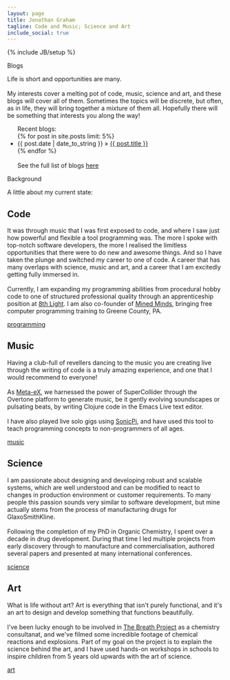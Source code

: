 ```yaml
---
layout: page
title: Jonathan Graham
tagline: Code and Music; Science and Art
include_social: true
---
```

{% include JB/setup %}

<section id="research" class="centered">
  <p class="section-title"><span>Blogs</span></p>
  <p>Life is short and opportunities are many.<br><br> My interests cover a melting pot of code, music, science and art, and these blogs will cover all of them. Sometimes the topics will be discrete, but often, as in life, they will bring together a mixture of them all. Hopefully there will be something that interests you along the way!</p>
</section>
<section>
  <ul class="research">
    Recent blogs:<br> 
    {% for post in site.posts limit: 5%}
      <li><span>{{ post.date | date_to_string }}</span> &raquo; <a href="{{ post.url }}">{{ post.title }}</a></li>
    {% endfor %}
    <br><br>See the full list of blogs <a href="../blog.html">here</a>
  </ul>
</section>
<section id="research" class="centered">
  <p class="section-title"><span>Background</span></p>
  <p>A little about my current state:</p>
  <section>
    <article class="research-item">
      <h2>Code</h2>
      <p>It was through music that I was first exposed to code, and where I saw just how powerful and flexible a tool programming was. The more I spoke with top-notch software developers, the more I realised the limitless opportunities that there were to do new and awesome things. And so I have taken the plunge and switched my career to one of code. A career that has many overlaps with science, music and art, and a career that I am excitedly getting fully immersed in. <br><br> Currently, I am expanding my programming abilities from procedural hobby code to one of structured professional quality through an apprenticeship position at <a href="http://8thlight.com">8th Light</a>. I am also co-founder of <a href="http://minedminds.github.io/">Mined Minds</a>, bringing free computer programming training to Greene County, PA. </p>
      <div class="more">
        <a href="code.html" class="button">programming</a>
      </div>
    </article>
    <article class="research-item">
      <h2>Music</h2>
      <p>Having a club-full of revellers dancing to the music you are creating live through the writing of code is a truly amazing experience, and one that I would recommend to everyone! <br><br>As <a href="http://meta-ex.com">Meta-eX</a>, we harnessed the power of SuperCollider through the Overtone platform to generate music, be it gently evolving soundscapes or pulsating beats, by writing Clojure code in the Emacs Live text editor. <br><br>I have also played live solo gigs using <a href="http://sonic-pi.net">SonicPi</a>, and have used this tool to teach programming concepts to non-programmers of all ages.</p>
      <div class="more">
        <a href="music.html/" class="button">music</a>
      </div>
    </article>
  </section>
</section>
<section>
  <section>
    <article class="research-item">
      <h2>Science</h2>
      <p>I am passionate about designing and developing robust and scalable systems, which are well understood and can be modified to react to changes in production environment or customer requirements. To many people this passion sounds very similar to software development, but mine actually stems from the process of manufacturing drugs for GlaxoSmithKline.<br><br>Following the completion of my PhD in Organic Chemistry, I spent over a decade in drug development. During that time I led multiple projects from early discovery through to manufacture and commercialisation, authored several papers and presented at many international conferences.   </p>
      <div class="more">
        <a href="science.html" class="button">science</a>
      </div>
    </article>
    <article class="research-item">
      <h2>Art</h2>
      <p>What is life without art? Art is everything that isn't purely functional, and it's an art to design and develop something that functions beautifully.<br><br> I've been lucky enough to be involved in <a href="http://www.breathproject.net">The Breath Project</a> as a chemistry consultanat, and we've filmed some incredible footage of chemical reactions and explosions. Part of my goal on the project is to explain the science behind the art, and I have used hands-on workshops in schools to inspire children from 5 years old upwards with the art of science.</p>
      <div class="more">
        <a href="art.html" class="button">art</a>
      </div>
    </article>
  </section>
</section>